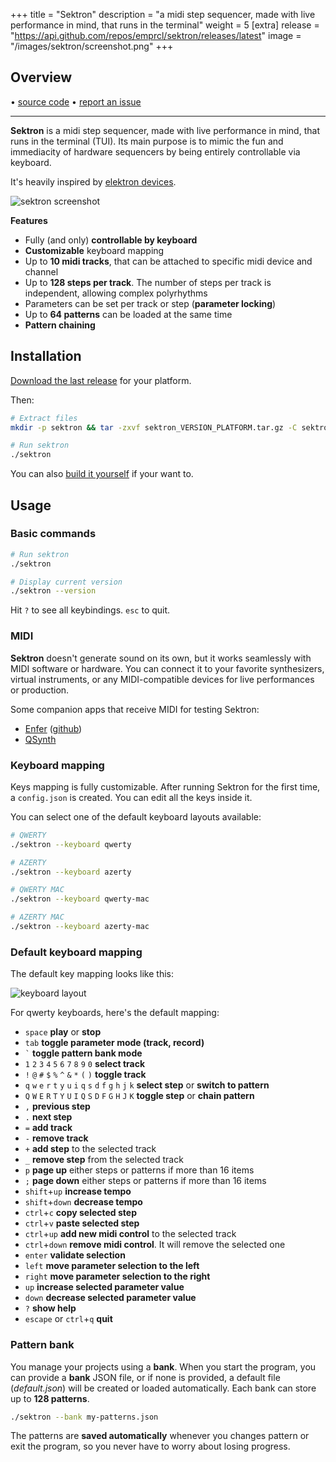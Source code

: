 +++
title = "Sektron"
description = "a midi step sequencer, made with live performance in mind, that runs in the terminal"
weight = 5
[extra]
release = "https://api.github.com/repos/emprcl/sektron/releases/latest"
image = "/images/sektron/screenshot.png"
+++

## Overview

<span id="release"></span> •
[source code](https://github.com/emprcl/sektron) •
[report an issue](https://github.com/emprcl/sektron/issues/new)

<hr/>

**Sektron** is a midi step sequencer, made with live performance in mind, that runs in the terminal (TUI). Its main purpose is to mimic the fun and immediacity of hardware sequencers by being entirely controllable via keyboard.

It's heavily inspired by [elektron devices](https://www.elektron.se).

![sektron screenshot](https://raw.githubusercontent.com/emprcl/sektron/refs/heads/main/docs/screenshot.png)


**Features**
 - Fully (and only) **controllable by keyboard**
 - **Customizable** keyboard mapping
 - Up to **10 midi tracks**, that can be attached to specific midi device and channel
 - Up to **128 steps per track**. The number of steps per track is independent, allowing complex polyrhythms
 - Parameters can be set per track or step (**parameter locking**)
 - Up to **64 patterns** can be loaded at the same time
 - **Pattern chaining**


## Installation

[Download the last release](https://github.com/emprcl/sektron/releases) for your platform.

Then:
```sh
# Extract files
mkdir -p sektron && tar -zxvf sektron_VERSION_PLATFORM.tar.gz -C sektron

# Run sektron
./sektron
```

You can also [build it yourself](https://github.com/emprcl/sektron?tab=readme-ov-file#build-it-yourself) if your want to.

## Usage

### Basic commands

```sh
# Run sektron
./sektron

# Display current version
./sektron --version
```

Hit `?` to see all keybindings. `esc` to quit.

### MIDI

**Sektron** doesn't generate sound on its own, but it works seamlessly with MIDI software or hardware. You can connect it to your favorite synthesizers, virtual instruments, or any MIDI-compatible devices for live performances or production.

Some companion apps that receive MIDI for testing Sektron:
 - [Enfer](https://neauoire.github.io/Enfer/) ([github](https://github.com/neauoire/Enfer))
 - [QSynth](https://qsynth.sourceforge.io/)

### Keyboard mapping

Keys mapping is fully customizable. After running Sektron for the first time, a `config.json` is created.
You can edit all the keys inside it.

You can select one of the default keyboard layouts available:
```sh
# QWERTY
./sektron --keyboard qwerty

# AZERTY
./sektron --keyboard azerty

# QWERTY MAC
./sektron --keyboard qwerty-mac

# AZERTY MAC
./sektron --keyboard azerty-mac
```

### Default keyboard mapping

The default key mapping looks like this:

![keyboard layout](https://raw.githubusercontent.com/emprcl/sektron/refs/heads/main/docs/keyboard-layout.png)

For qwerty keyboards, here's the default mapping:

 - `space` **play** or **stop**
 - `tab` **toggle parameter mode (track, record)**
 - `` ` `` **toggle pattern bank mode**
 - `1` `2` `3` `4` `5` `6` `7` `8` `9` `0` **select track**
 - `!` `@` `#` `$` `%` `^` `&` `*` `(` `)` **toggle track**
 - `q` `w` `e` `r` `t` `y` `u` `i` `q` `s` `d` `f` `g` `h` `j` `k` **select step** or **switch to pattern**
 - `Q` `W` `E` `R` `T` `Y` `U` `I` `Q` `S` `D` `F` `G` `H` `J` `K` **toggle step** or **chain pattern**
 - `,` **previous step**
 - `.` **next step**
 - `=` **add track**
 - `-` **remove track**
 - `+` **add step** to the selected track
 - `_` **remove step** from the selected track
 - `p` **page up** either steps or patterns if more than 16 items
 - `;` **page down** either steps or patterns if more than 16 items
 - `shift`+`up` **increase tempo**
 - `shift`+`down` **decrease tempo**
 - `ctrl`+`c` **copy selected step**
 - `ctrl`+`v` **paste selected step**
 - `ctrl`+`up` **add new midi control** to the selected track
 - `ctrl`+`down` **remove midi control**. It will remove the selected one
 - `enter` **validate selection**
 - `left` **move parameter selection to the left**
 - `right` **move parameter selection to the right**
 - `up` **increase selected parameter value**
 - `down` **decrease selected parameter value**
 - `?` **show help**
 - `escape` or `ctrl`+`q` **quit**

### Pattern bank

You manage your projects using a **bank**. When you start the program, you can provide a **bank** JSON file, or if none is provided, a default file (_default.json_) will be created or loaded automatically. Each bank can store up to **128 patterns**.

```sh
./sektron --bank my-patterns.json
```

The patterns are **saved automatically** whenever you changes pattern or exit the program, so you never have to worry about losing progress.
